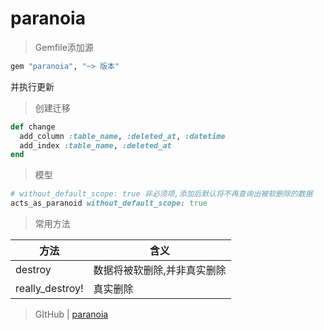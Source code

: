 # paranoia
> Gemfile添加源
```ruby
gem "paranoia", "~> 版本"
```
并执行更新

> 创建迁移
```ruby
def change
  add_column :table_name, :deleted_at, :datetime
  add_index :table_name, :deleted_at
end
```
> 模型
```ruby
# without_default_scope: true 非必须项,添加后默认将不再查询出被软删除的数据
acts_as_paranoid without_default_scope: true
```
> 常用方法

方法|含义
-|-
destroy|数据将被软删除,并非真实删除
really_destroy!|真实删除

> GItHub | [paranoia](https://github.com/rubysherpas/paranoia)
